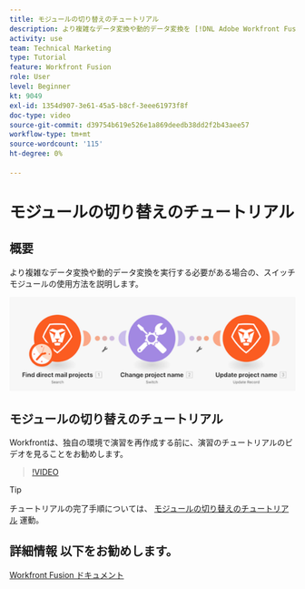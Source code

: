 ```yaml
---
title: モジュールの切り替えのチュートリアル
description: より複雑なデータ変換や動的データ変換を [!DNL Adobe Workfront Fusion].
activity: use
team: Technical Marketing
type: Tutorial
feature: Workfront Fusion
role: User
level: Beginner
kt: 9049
exl-id: 1354d907-3e61-45a5-b8cf-3eee61973f8f
doc-type: video
source-git-commit: d39754b619e526e1a869deedb38dd2f2b43aee57
workflow-type: tm+mt
source-wordcount: '115'
ht-degree: 0%

---
```


# モジュールの切り替えのチュートリアル

## 概要

より複雑なデータ変換や動的データ変換を実行する必要がある場合の、スイッチモジュールの使用方法を説明します。

![スイッチモジュールを使用した画像](assets/beyond-basic-modules-4.png)

## モジュールの切り替えのチュートリアル

Workfrontは、独自の環境で演習を再作成する前に、演習のチュートリアルのビデオを見ることをお勧めします。

>[!VIDEO](https://video.tv.adobe.com/v/335290/?quality=12)

>[!TIP]
>
>チュートリアルの完了手順については、 [モジュールの切り替えのチュートリアル](https://experienceleague.adobe.com/docs/workfront-learn/tutorials-workfront/fusion/exercises/switch-module.html?lang=en) 運動。


## 詳細情報 以下をお勧めします。

[Workfront Fusion ドキュメント](https://experienceleague.adobe.com/docs/workfront/using/adobe-workfront-fusion/workfront-fusion-2.html?lang=en)
